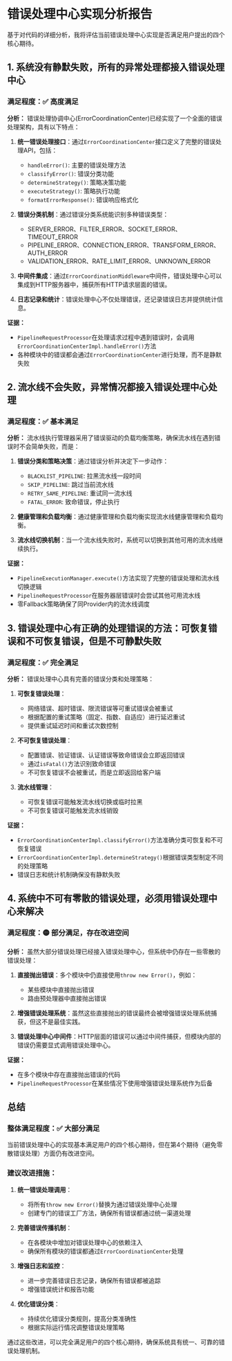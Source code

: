 # 错误处理中心实现分析报告

基于对代码的详细分析，我将评估当前错误处理中心实现是否满足用户提出的四个核心期待。

## 1. 系统没有静默失败，所有的异常处理都接入错误处理中心

### 满足程度：✅ 高度满足

**分析：**
错误处理协调中心(ErrorCoordinationCenter)已经实现了一个全面的错误处理架构，具有以下特点：

1. **统一错误处理接口**：通过`ErrorCoordinationCenter`接口定义了完整的错误处理API，包括：
   - `handleError()`: 主要的错误处理方法
   - `classifyError()`: 错误分类功能
   - `determineStrategy()`: 策略决策功能
   - `executeStrategy()`: 策略执行功能
   - `formatErrorResponse()`: 错误响应格式化

2. **错误分类机制**：通过错误分类系统能识别多种错误类型：
   - SERVER_ERROR、FILTER_ERROR、SOCKET_ERROR、TIMEOUT_ERROR
   - PIPELINE_ERROR、CONNECTION_ERROR、TRANSFORM_ERROR、AUTH_ERROR
   - VALIDATION_ERROR、RATE_LIMIT_ERROR、UNKNOWN_ERROR

3. **中间件集成**：通过`ErrorCoordinationMiddleware`中间件，错误处理中心可以集成到HTTP服务器中，捕获所有HTTP请求层面的错误。

4. **日志记录和统计**：错误处理中心不仅处理错误，还记录错误日志并提供统计信息。

**证据：**
- `PipelineRequestProcessor`在处理请求过程中遇到错误时，会调用`ErrorCoordinationCenterImpl.handleError()`方法
- 各种模块中的错误都会通过`ErrorCoordinationCenter`进行处理，而不是静默失败

## 2. 流水线不会失败，异常情况都接入错误处理中心处理

### 满足程度：✅ 基本满足

**分析：**
流水线执行管理器采用了错误驱动的负载均衡策略，确保流水线在遇到错误时不会简单失败，而是：

1. **错误分类和策略决策**：通过错误分析并决定下一步动作：
   - `BLACKLIST_PIPELINE`: 拉黑流水线一段时间
   - `SKIP_PIPELINE`: 跳过当前流水线
   - `RETRY_SAME_PIPELINE`: 重试同一流水线
   - `FATAL_ERROR`: 致命错误，停止执行

2. **健康管理和负载均衡**：通过健康管理和负载均衡实现流水线健康管理和负载均衡。

3. **流水线切换机制**：当一个流水线失败时，系统可以切换到其他可用的流水线继续执行。

**证据：**
- `PipelineExecutionManager.execute()`方法实现了完整的错误处理和流水线切换逻辑
- `PipelineRequestProcessor`在服务器层错误时会尝试其他可用流水线
- 零Fallback策略确保了同Provider内的流水线调度

## 3. 错误处理中心有正确的处理错误的方法：可恢复错误和不可恢复错误，但是不可静默失败

### 满足程度：✅ 完全满足

**分析：**
错误处理中心具有完善的错误分类和处理策略：

1. **可恢复错误处理**：
   - 网络错误、超时错误、限流错误等可重试错误会被重试
   - 根据配置的重试策略（固定、指数、自适应）进行延迟重试
   - 提供重试延迟时间和重试次数控制

2. **不可恢复错误处理**：
   - 配置错误、验证错误、认证错误等致命错误会立即返回错误
   - 通过`isFatal()`方法识别致命错误
   - 不可恢复错误不会被重试，而是立即返回给客户端

3. **流水线管理**：
   - 可恢复错误可能触发流水线切换或临时拉黑
   - 不可恢复错误可能触发流水线销毁

**证据：**
- `ErrorCoordinationCenterImpl.classifyError()`方法准确分类可恢复和不可恢复错误
- `ErrorCoordinationCenterImpl.determineStrategy()`根据错误类型制定不同的处理策略
- 错误日志和统计机制确保没有静默失败

## 4. 系统中不可有零散的错误处理，必须用错误处理中心来解决

### 满足程度：🟡 部分满足，存在改进空间

**分析：**
虽然大部分错误处理已经接入错误处理中心，但系统中仍存在一些零散的错误处理：

1. **直接抛出错误**：多个模块中仍直接使用`throw new Error()`，例如：
   - 某些模块中直接抛出错误
   - 路由预处理器中直接抛出错误

2. **增强错误处理系统**：虽然这些直接抛出的错误最终会被增强错误处理系统捕获，但这不是最佳实践。

3. **错误处理中心中间件**：HTTP层面的错误可以通过中间件捕获，但模块内部的错误仍需要显式调用错误处理中心。

**证据：**
- 在多个模块中存在直接抛出错误的代码
- `PipelineRequestProcessor`在某些情况下使用增强错误处理系统作为后备

## 总结

### 整体满足程度：✅ 大部分满足

当前错误处理中心的实现基本满足用户的四个核心期待，但在第4个期待（避免零散错误处理）方面仍有改进空间。

### 建议改进措施：

1. **统一错误处理调用**：
   - 将所有`throw new Error()`替换为通过错误处理中心处理
   - 创建专门的错误工厂方法，确保所有错误都通过统一渠道处理

2. **完善错误传播机制**：
   - 在各模块中增加对错误处理中心的依赖注入
   - 确保所有模块的错误都通过`ErrorCoordinationCenter`处理

3. **增强日志和监控**：
   - 进一步完善错误日志记录，确保所有错误都被追踪
   - 增强错误统计和报告功能

4. **优化错误分类**：
   - 持续优化错误分类规则，提高分类准确性
   - 根据实际运行情况调整错误处理策略

通过这些改进，可以完全满足用户的四个核心期待，确保系统具有统一、可靠的错误处理机制。